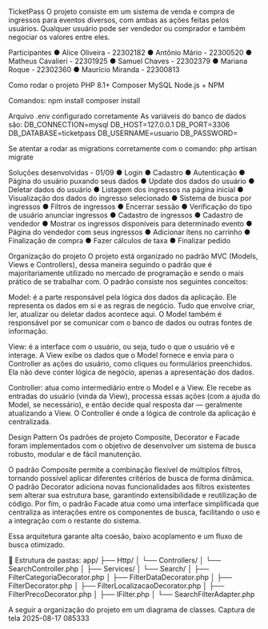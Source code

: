 TicketPass
O projeto consiste em um sistema de venda e compra de ingressos para eventos diversos, com ambas as ações feitas pelos usuários. Qualquer usuário pode ser vendedor ou comprador e também negociar os valores entre eles.

Participantes
● Alice Oliveira - 22302182 ● Antônio Mário - 22300520 ● Matheus Cavalieri - 22301925 ● Samuel Chaves - 22302379 ● Mariana Roque - 22302360 ● Maurício Miranda - 22300813

Como rodar o projeto
PHP 8.1+
Composer
MySQL
Node.js + NPM 

Comandos:
npm install
composer install

Arquivo .env configurado corretamente
As variáveis do banco de dados são: DB_CONNECTION=mysql DB_HOST=127.0.0.1 DB_PORT=3306 DB_DATABASE=ticketpass DB_USERNAME=usuario DB_PASSWORD=

Se atentar a rodar as migrations corretamente com o comando:
php artisan migrate

Soluções desenvolvidas - 01/09
● Login ● Cadastro ● Autenticação ● Página do usuário puxando seus dados ● Update dos dados do usuário ● Deletar dados do usuário ● Listagem dos ingressos na página inicial ● Visualização dos dados do ingresso selecionado ● Sistema de busca por ingressos ● Filtros de ingressos ● Encerrar sessão ● Verificação do tipo de usuário anunciar ingressos ● Cadastro de ingressos ● Cadastro de vendedor ● Mostrar os ingressos disponíveis para determinado evento ● Página do vendedor com seus ingressos ● Adicionar ítens no carrinho ● Finalização de compra ● Fazer cálculos de taxa ● Finalizar pedido

Organização do projeto
O projeto está organizado no padrão MVC (Models, Views e Controllers), dessa maneira seguindo o padrão que é majoritariamente utilizado no mercado de programação e sendo o mais prático de se trabalhar com. O padrão consiste nos seguintes conceitos:

Model: é a parte responsável pela lógica dos dados da aplicação. Ele representa os dados em si e as regras de negócio. Tudo que envolve criar, ler, atualizar ou deletar dados acontece aqui. O Model também é responsável por se comunicar com o banco de dados ou outras fontes de informação.

View: é a interface com o usuário, ou seja, tudo o que o usuário vê e interage. A View exibe os dados que o Model fornece e envia para o Controller as ações do usuário, como cliques ou formulários preenchidos. Ela não deve conter lógica de negócio, apenas a apresentação dos dados.

Controller: atua como intermediário entre o Model e a View. Ele recebe as entradas do usuário (vinda da View), processa essas ações (com a ajuda do Model, se necessário), e então decide qual resposta dar — geralmente atualizando a View. O Controller é onde a lógica de controle da aplicação é centralizada.

Design Pattern
Os padrões de projeto Composite, Decorator e Facade foram implementados com o objetivo de desenvolver um sistema de busca robusto, modular e de fácil manutenção.

O padrão Composite permite a combinação flexível de múltiplos filtros, tornando possível aplicar diferentes critérios de busca de forma dinâmica.
O padrão Decorator adiciona novas funcionalidades aos filtros existentes sem alterar sua estrutura base, garantindo extensibilidade e reutilização de código.
Por fim, o padrão Facade atua como uma interface simplificada que centraliza as interações entre os componentes de busca, facilitando o uso e a integração com o restante do sistema.

Essa arquitetura garante alta coesão, baixo acoplamento e um fluxo de busca otimizado.

🔹 Estrutura de pastas:
app/
├── Http/
│   └── Controllers/
│       └── SearchController.php
│
├── Services/
│   └── Search/
│       ├── FilterCategoriaDecorator.php
│       ├── FilterDataDecorator.php
│       ├── FilterDecorator.php
│       ├── FilterLocalizacaoDecorator.php
│       ├── FilterPrecoDecorator.php
│       ├── IFilter.php
│       └── SearchFilterAdapter.php


A seguir a organização do projeto em um diagrama de classes. Captura de tela 2025-08-17 085333
